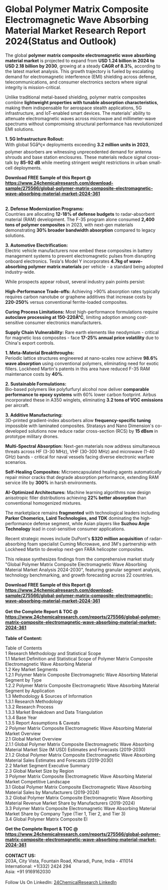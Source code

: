 <h1>Global Polymer Matrix Composite Electromagnetic Wave Absorbing Material Market Research Report 2024(Status and Outlook)</h1><p>The global <strong>polymer matrix composite electromagnetic wave absorbing material market</strong> is projected to expand from <strong>USD 1.24 billion in 2024 to USD 2.18 billion by 2030</strong>, growing at a steady <strong>CAGR of 8.3%</strong>, according to the latest market analysis. This growth trajectory is fueled by escalating demand for electromagnetic interference (EMI) shielding across defense, telecommunications, and consumer electronics sectors where signal integrity is mission-critical.</p><p>Unlike traditional metal-based shielding, polymer matrix composites combine <strong>lightweight properties with tunable absorption characteristics</strong>, making them indispensable for aerospace stealth applications, 5G infrastructure, and IoT-enabled smart devices. The materials' ability to attenuate electromagnetic waves across microwave and millimeter-wave spectrums without compromising structural performance has revolutionized EMI solutions.</p><p><strong>1. 5G Infrastructure Rollout:</strong><br>
With global 5Gåºç« deployments exceeding <strong>3.2 million units in 2023</strong>, polymer absorbers are witnessing unprecedented demand for antenna shrouds and base station enclosures. These materials reduce signal cross-talk by <strong>85-92 dB</strong> while meeting stringent weight restrictions in urban small-cell deployments.</p><div><b>Download FREE Sample of this Report @ 
            <a href="https://www.24chemicalresearch.com/download-sample/275566/global-polymer-matrix-composite-electromagnetic-wave-absorbing-material-market-2024-361">
            https://www.24chemicalresearch.com/download-sample/275566/global-polymer-matrix-composite-electromagnetic-wave-absorbing-material-market-2024-361</a></b></div><br><p><strong>2. Defense Modernization Programs:</strong><br>
Countries are allocating <strong>12-18% of defense budgets</strong> to radar-absorbent material (RAM) development. The F-35 program alone consumed <strong>2,400 tons of polymer composites</strong> in 2023, with next-gen materials demonstrating <strong>30% broader bandwidth absorption</strong> compared to legacy solutions.</p><p><strong>3. Automotive Electrification:</strong><br>
Electric vehicle manufacturers now embed these composites in battery management systems to prevent electromagnetic pulses from disrupting onboard electronics. Tesla's Model Y incorporates <strong>4.7kg of wave-absorbing polymer matrix materials</strong> per vehicle - a standard being adopted industry-wide.</p><p>While prospects appear robust, several industry pain points persist:</p><p><strong>High-Performance Trade-offs:</strong> Achieving &gt;90% absorption rates typically requires carbon nanotube or graphene additives that increase costs by <strong>220-250%</strong> versus conventional ferrite-loaded composites.</p><p><strong>Curing Process Limitations:</strong> Most high-performance formulations require <strong>autoclave processing at 150-220Â°C</strong>, limiting adoption among cost-sensitive consumer electronics manufacturers.</p><p><strong>Supply Chain Vulnerability:</strong> Rare earth elements like neodymium - critical for magnetic loss composites - face <strong>17-25% annual price volatility</strong> due to China's export controls.</p><p><strong>1. Meta-Material Breakthroughs:</strong><br>
Periodic lattice structures engineered at nano-scales now achieve <strong>98.6% wave absorption</strong> using conventional polymers, eliminating need for exotic fillers. Lockheed Martin's patents in this area have reduced F-35 RAM maintenance costs by <strong>40%</strong>.</p><p><strong>2. Sustainable Formulations:</strong><br>
Bio-based polymers like polyfurfuryl alcohol now deliver <strong>comparable performance to epoxy systems</strong> with 60% lower carbon footprint. Airbus incorporated these in A350 winglets, eliminating <strong>3.2 tons of VOC emissions</strong> per aircraft.</p><p><strong>3. Additive Manufacturing:</strong><br>
3D-printed gradient-index absorbers allow <strong>frequency-specific tuning</strong> impossible with laminated composites. Stratasys and Nano Dimension's co-developed solutions now reduce radar cross-section (RCS) by <strong>15 dBsm</strong> in prototype military drones.</p><p><strong>Multi-Spectral Absorption:</strong> Next-gen materials now address simultaneous threats across HF (3-30 MHz), VHF (30-300 MHz) and microwave (1-40 GHz) bands - critical for naval vessels facing diverse electronic warfare scenarios.</p><p><strong>Self-Healing Composites:</strong> Microencapsulated healing agents automatically repair minor cracks that degrade absorption performance, extending RAM service life by <strong>300%</strong> in harsh environments.</p><p><strong>AI-Optimized Architectures:</strong> Machine learning algorithms now design anisotropic filler distributions achieving <strong>22% better absorption</strong> than conventional homogenized mixtures.</p><p>The marketplace remains <strong>fragmented</strong> with technological leaders including <strong>Parker Chomerics, Laird Technologies, and TDK</strong> dominating the high-performance defense segment, while Asian players like <strong>Suzhou Anjie Technology</strong> lead in cost-sensitive consumer applications.</p><p>Recent strategic moves include DuPont's <strong>$320 million acquisition</strong> of radar-absorbing foam specialist Cuming Microwave, and 3M's partnership with Lockheed Martin to develop next-gen FARA helicopter composites.</p><p>This release synthesizes findings from the comprehensive market study "Global Polymer Matrix Composite Electromagnetic Wave Absorbing Material Market Analysis 2024-2030", featuring granular segment analysis, technology benchmarking, and growth forecasting across 22 countries.</p><div><b>Download FREE Sample of this Report @ 
            <a href="https://www.24chemicalresearch.com/download-sample/275566/global-polymer-matrix-composite-electromagnetic-wave-absorbing-material-market-2024-361">
            https://www.24chemicalresearch.com/download-sample/275566/global-polymer-matrix-composite-electromagnetic-wave-absorbing-material-market-2024-361</a></b></div><br><div><b>Get the Complete Report & TOC @ 
            <a href="https://www.24chemicalresearch.com/reports/275566/global-polymer-matrix-composite-electromagnetic-wave-absorbing-material-market-2024-361">
            https://www.24chemicalresearch.com/reports/275566/global-polymer-matrix-composite-electromagnetic-wave-absorbing-material-market-2024-361</a></b></div><br>
            <b>Table of Content:</b><p>Table of Contents<br />
1 Research Methodology and Statistical Scope<br />
1.1 Market Definition and Statistical Scope of Polymer Matrix Composite Electromagnetic Wave Absorbing Material<br />
1.2 Key Market Segments<br />
1.2.1 Polymer Matrix Composite Electromagnetic Wave Absorbing Material Segment by Type<br />
1.2.2 Polymer Matrix Composite Electromagnetic Wave Absorbing Material Segment by Application<br />
1.3 Methodology & Sources of Information<br />
1.3.1 Research Methodology<br />
1.3.2 Research Process<br />
1.3.3 Market Breakdown and Data Triangulation<br />
1.3.4 Base Year<br />
1.3.5 Report Assumptions & Caveats<br />
2 Polymer Matrix Composite Electromagnetic Wave Absorbing Material Market Overview<br />
2.1 Global Market Overview<br />
2.1.1 Global Polymer Matrix Composite Electromagnetic Wave Absorbing Material Market Size (M USD) Estimates and Forecasts (2019-2030)<br />
2.1.2 Global Polymer Matrix Composite Electromagnetic Wave Absorbing Material Sales Estimates and Forecasts (2019-2030)<br />
2.2 Market Segment Executive Summary<br />
2.3 Global Market Size by Region<br />
3 Polymer Matrix Composite Electromagnetic Wave Absorbing Material Market Competitive Landscape<br />
3.1 Global Polymer Matrix Composite Electromagnetic Wave Absorbing Material Sales by Manufacturers (2019-2024)<br />
3.2 Global Polymer Matrix Composite Electromagnetic Wave Absorbing Material Revenue Market Share by Manufacturers (2019-2024)<br />
3.3 Polymer Matrix Composite Electromagnetic Wave Absorbing Material Market Share by Company Type (Tier 1, Tier 2, and Tier 3)<br />
3.4 Global Polymer Matrix Composite El</p><div><b>Get the Complete Report & TOC @ 
            <a href="https://www.24chemicalresearch.com/reports/275566/global-polymer-matrix-composite-electromagnetic-wave-absorbing-material-market-2024-361">
            https://www.24chemicalresearch.com/reports/275566/global-polymer-matrix-composite-electromagnetic-wave-absorbing-material-market-2024-361</a></b></div><br><b>CONTACT US:</b><br>
            203A, City Vista, Fountain Road, Kharadi, Pune, India - 411014<br>
            International: +1(332) 2424 294<br>
            Asia: +91 9169162030 <br><br>
            Follow Us On LinkedIn: <a href="https://www.linkedin.com/company/24chemicalresearch/">24ChemicalResearch LinkedIn</a>